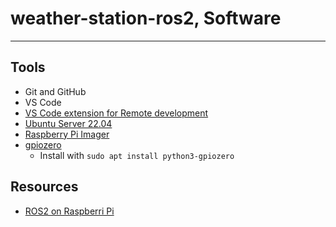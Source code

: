 # weather-station-ros2, Software

---

## Tools

- Git and GitHub
- VS Code
- [VS Code extension for Remote development](https://code.visualstudio.com/docs/remote/ssh)
- [Ubuntu Server 22.04](https://ubuntu.com/download/raspberry-pi)
- [Raspberry Pi Imager](https://www.raspberrypi.com/software/)
- [gpiozero](https://gpiozero.readthedocs.io/en/stable/index.html)
  - Install with `sudo apt install python3-gpiozero`

## Resources

- [ROS2 on Raspberri Pi](https://docs.ros.org/en/foxy/How-To-Guides/Installing-on-Raspberry-Pi.html)